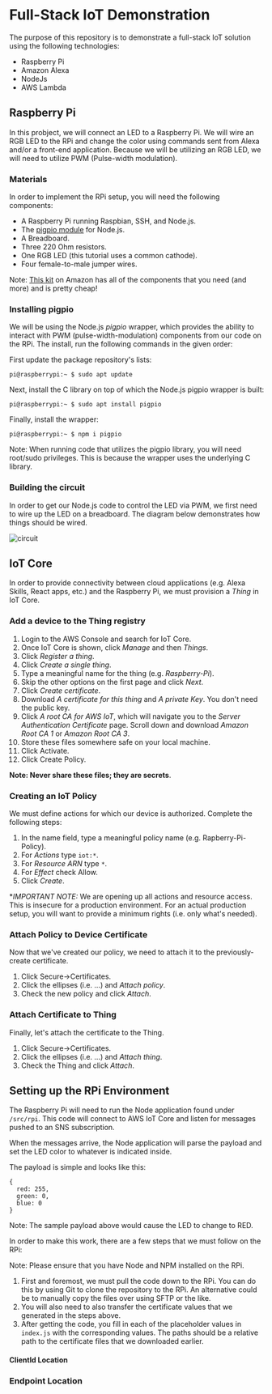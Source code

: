 # Full-Stack IoT Demonstration

The purpose of this repository is to demonstrate a full-stack IoT solution using the following technologies:

- Raspberry Pi
- Amazon Alexa
- NodeJs
- AWS Lambda

## Raspberry Pi

In this probject, we will connect an LED to a Raspberry Pi. We will wire an RGB LED to the RPi and change the color using commands sent from Alexa and/or a front-end application. Because we will be utilizing an RGB LED, we will need to utilize PWM (Pulse-width modulation).

### Materials

In order to implement the RPi setup, you will need the following components:

- A Raspberry Pi running Raspbian, SSH, and Node.js.
- The [pigpio module](https://www.npmjs.com/package/pigpio) for Node.js.
- A Breadboard.
- Three 220 Ohm resistors.
- One RGB LED (this tutorial uses a common cathode).
- Four female-to-male jumper wires.

Note: [This kit](https://www.amazon.com/dp/B01ERPEMAC/ref=cm_sw_r_tw_dp_U_x_7J4CEb4HV4TNT) on Amazon has all of the components that you need (and more) and is pretty cheap!

### Installing pigpio

We will be using the Node.js *pigpio* wrapper, which provides the ability to interact with PWM (pulse-width-modulation) components from our code on the RPi. The install, run the following commands in the given order:

First update the package repository's lists:

```pi@raspberrypi:~ $ sudo apt update```

Next, install the C library on top of which the Node.js pigpio wrapper is built:

```pi@raspberrypi:~ $ sudo apt install pigpio```

Finally, install the wrapper:

```pi@raspberrypi:~ $ npm i pigpio```

Note: When running code that utilizes the pigpio library, you will need root/sudo privileges. This is because the wrapper uses the underlying C library.

### Building the circuit

In order to get our Node.js code to control the LED via PWM, we first need to wire up the LED on a breadboard. The diagram below demonstrates how things should be wired.

![circuit](circuit.png)

## IoT Core

In order to provide connectivity between cloud applications (e.g. Alexa Skills, React apps, etc.) and the Raspberry Pi, we must provision a *Thing* in IoT Core.

### Add a device to the Thing registry

1. Login to the AWS Console and search for IoT Core.
2. Once IoT Core is shown, click *Manage* and then *Things*.
3. Click *Register a thing*.
4. Click *Create a single thing*.
5. Type a meaningful name for the thing (e.g. *Raspberry-Pi*).
6. Skip the other options on the first page and click *Next*.
7. Click *Create certificate*.
8. Download *A certificate for this thing* and *A private Key*. You don't need the public key.
9. Click *A root CA for AWS IoT*, which will navigate you to the *Server Authentication Certificate* page. Scroll down and download *Amazon Root CA 1* or *Amazon Root CA 3*.
10. Store these files somewhere safe on your local machine. 
11. Click Activate.
12. Click Create Policy.

**Note: Never share these files; they are secrets**.

### Creating an IoT Policy

We must define actions for which our device is authorized. Complete the following steps:

1. In the name field, type a meaningful policy name (e.g. Rapberry-Pi-Policy).
2. For *Actions* type `iot:*`.
3. For *Resource ARN* type `*`.
4. For *Effect* check Allow.
5. Click *Create*.

**IMPORTANT NOTE:* We are opening up all actions and resource access. This is insecure for a production environment. For an actual production setup, you will want to provide a minimum rights (i.e. only what's needed).

### Attach Policy to Device Certificate

Now that we've created our policy, we need to attach it to the previously-create certificate.

1. Click Secure->Certificates.
2. Click the ellipses (i.e. ...) and *Attach policy*.
3. Check the new policy and click *Attach*.

### Attach Certificate to Thing

Finally, let's attach the certificate to the Thing.

1. Click Secure->Certificates.
2. Click the ellipses (i.e. ...) and *Attach thing*.
3. Check the Thing and click *Attach*.

## Setting up the RPi Environment

The Raspberry Pi will need to run the Node application found under `/src/rpi`. This code will connect to AWS IoT Core and listen for messages pushed to an SNS subscription. 

When the messages arrive, the Node application will parse the payload and set the LED color to whatever is indicated inside.

The payload is simple and looks like this:

```
{
  red: 255,
  green: 0,
  blue: 0
}
```

Note: The sample payload above would cause the LED to change to RED.

In order to make this work, there are a few steps that we must follow on the RPi:

Note: Please ensure that you have Node and NPM installed on the RPi.

1. First and foremost, we must pull the code down to the RPi. You can do this by using Git to clone the repository to the RPi. An alternative could be to manually copy the files over using SFTP or the like.
2. You will also need to also transfer the certificate values that we generated in the steps above.
3. After getting the code, you fill in each of the placeholder values in `index.js` with the corresponding values. The paths should be a relative path to the certificate files that we downloaded earlier.

#### ClientId Location

### Endpoint Location
